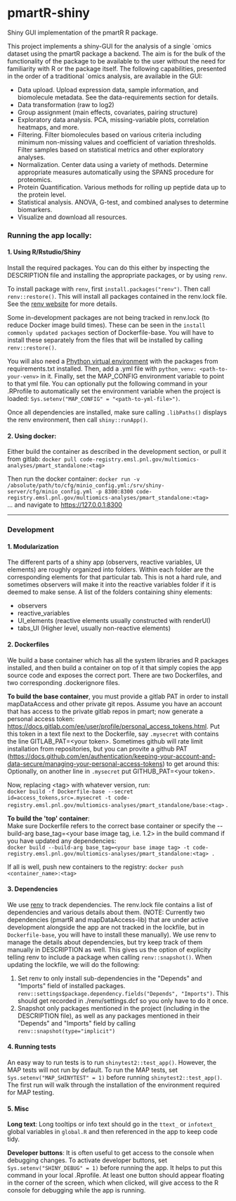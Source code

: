 # pmartR-shiny

Shiny GUI implementation of the pmartR R package.

This project implements a shiny-GUI for the analysis of a single \`omics dataset
using the pmartR package a backend.  The aim is for the bulk of the functionality
of the package to be available to the user without the need for familiarity with
R or the package itself.  The following capabilities, presented in the order of
a traditional `omics analysis, are available in the GUI:

- Data upload.  Upload expression data, sample information, and biomolecule metadata.  See the data-requirements section for details.
- Data transformation (raw to log2)
- Group assignment (main effects, covariates, pairing structure)
- Exploratory data analysis.  PCA, missing-variable plots, correlation heatmaps, and more.
- Filtering.  Filter biomolecules based on various criteria including minimum non-missing values and coefficient of variation thresholds.  Filter samples based on statistical metrics and other exploratory analyses.
- Normalization.  Center data using a variety of methods.  Determine appropriate measures automatically using the SPANS procedure for proteomics.
- Protein Quantification.  Various methods for rolling up peptide data up to the protein level.
- Statistical analysis.  ANOVA, G-test, and combined analyses to determine biomarkers.
- Visualize and download all resources.

### Running the app locally:

#### 1.  Using R/Rstudio/Shiny
Install the required packages.  You can do this either by inspecting the DESCRIPTION file and installing the appropriate packages, or by using `renv`.  

To install package with `renv`, first `install.packages("renv")`.  Then call `renv::restore()`.  This will install all packages contained in the renv.lock file.  See the [renv website](https://rstudio.github.io/renv/articles/renv.html) for more details.

Some in-development packages are not being tracked in renv.lock (to reduce Docker image build times).  These can be seen in the `install commonly updated packages` section of Dockerfile-base.  You will have to install these separately from the files that will be installed by calling `renv::restore()`.

You will also need a [Phython virtual environment](https://packaging.python.org/en/latest/guides/installing-using-pip-and-virtual-environments/#creating-a-virtual-environment) with the packages from requirements.txt installed. 
Then, add a .yml file with `python_venv: <path-to-your-venv>` in it. Finally, set the MAP_CONFIG environment variable to point to that yml file. 
You can optionally put the following command in your .RProfile to automatically set the environment variable when the project is loaded: `Sys.setenv("MAP_CONFIG" = "<path-to-yml-file>")`.

Once all dependencies are installed, make sure calling `.libPaths()` displays the renv environment, then call `shiny::runApp()`.

#### 2.  Using docker:

Either build the container as described in the development section, or pull it from gitlab:
`docker pull code-registry.emsl.pnl.gov/multiomics-analyses/pmart_standalone:<tag>`

Then run the docker container:  `docker run -v /absolute/path/to/cfg/minio_config.yml:/srv/shiny-server/cfg/minio_config.yml -p 8300:8300 code-registry.emsl.pnl.gov/multiomics-analyses/pmart_standalone:<tag>`  
... and navigate to https://127.0.0.1:8300

***

### **Development**

#### **1. Modularization**

The different parts of a shiny app (observers, reactive variables, UI elements) are roughly organized into folders.  Within each folder are the corresponding elements for that particular tab.  This is not a hard rule, and sometimes observers will make it into the reactive variables folder if it is deemed to make sense.  A list of the folders containing shiny elements:

- observers
- reactive_variables
- UI_elements (reactive elements usually constructed with renderUI)
- tabs_UI (Higher level, usually non-reactive elements)

#### **2. Dockerfiles**

We build a base container which has all the system libraries and R packages installed, and then build a container on top of it that simply copies the app source code and exposes the correct port.  There are two Dockerfiles, and two corresponding .dockerignore files.

**To build the base container**, you must provide a gitlab PAT in order to install mapDataAccess and other private git repos.  Assume you have an account that has access to the private gitlab repos in pmart; now generate a personal access token:  https://docs.gitlab.com/ee/user/profile/personal_access_tokens.html.  Put this token in a text file next to the Dockerfile, say `.mysecret` with contains the line GITLAB_PAT=&lt;your token&gt;.  Sometimes github will rate limit installation from repositories, but you can provite a github PAT (https://docs.github.com/en/authentication/keeping-your-account-and-data-secure/managing-your-personal-access-tokens) to get around this:  Optionally, on another line in `.mysecret` put GITHUB_PAT=&lt;your token&gt;.

Now, replacing &lt;tag&gt; with whatever version, run:  
`docker build -f Dockerfile-base --secret id=access_tokens,src=.mysecret -t code-registry.emsl.pnl.gov/multiomics-analyses/pmart_standalone/base:<tag>` .

**To build the 'top' container**:  
Make sure Dockerfile refers to the correct base container or specify the --build-arg base_tag=<your base image tag, i.e. 1.2> in the build command if you have updated any dependencies:  
`docker build --build-arg base_tag=<your base image tag> -t code-registry.emsl.pnl.gov/multiomics-analyses/pmart_standalone:<tag> .`

If all is well, push new containers to the registry:  `docker push <container_name>:<tag>`

#### **3. Dependencies**

We use [renv](https://rstudio.github.io/renv/articles/renv.html) to track dependencies.  The renv.lock file contains a list of dependencies and various details about them.  (NOTE:  Currently two dependencies (pmartR and mapDataAccess-lib) that are under active development alongside the app are not tracked in the lockfile, but in `Dockerfile-base`, you will have to install these manually).  We use renv to manage the details about dependencies, but try keep track of them manually in DESCRIPTION as well.  This gives us the option of explicity telling renv to include a package when calling `renv::snapshot()`.  When updating the lockfile, we will do the following:

1.  Set renv to only install sub-dependencies in the "Depends" and "Imports" field of installed packages. `renv::settings$package.dependency.fields("Depends", "Imports")`.  This should get recorded in ./renv/settings.dcf so you only have to do it once.
2.  Snapshot only packages mentioned in the project (including in the DESCRIPTION file), as well as any packages mentioned in their "Depends" and "Imports" field by calling `renv::snapshot(type="implicit")`

#### **4. Running tests**

An easy way to run tests is to run `shinytest2::test_app()`. However, the MAP tests will not run by default. To run the MAP tests, set `Sys.setenv("MAP_SHINYTEST" = 1)` before running `shinytest2::test_app()`. The first run will walk through the installation of the environment required for MAP testing.

#### **5. Misc**

**Long text**:  Long tooltips or info text should go in the `ttext_` or `infotext_` global variables in `global.R` and then referenced in the app to keep code tidy.

**Developer buttons**:  It is often useful to get access to the console when debugging changes.  To activate developer buttons, set `Sys.setenv("SHINY_DEBUG" = 1)` before running the app.  It helps to put this command in your local .Rprofile.  At least one button should appear floating in the corner of the screen, which when clicked, will give access to the R console for debugging while the app is running.

